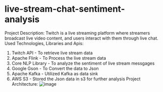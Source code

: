 ﻿# live-stream-chat-sentiment-analysis
 Project Description: 
 Twitch is a live streaming platform where streamers broadcast live video content, and users interact with them through live chat.
 Used Technologies, Libraries and Apis:
 1. Twitch API       -  To retrieve live stream data
 2. Apache Flink     -  To Process the live stream data
 3. Core NLP Library -  To analyze the sentiment of live stream messgages
 4. Google Gson      -  To Convert the data to Json
 5. Apache Kafka     -  Utilized Kafka as data sink
 6. AWS S3           -  Stored the Json data in s3 for further analysis
 Project Architecture:
![image](https://github.com/Swathi-Reddy1408/live-stream-chat-sentiment-analysis/assets/52827609/25c7b745-c9d2-449b-abb9-425601739248)
